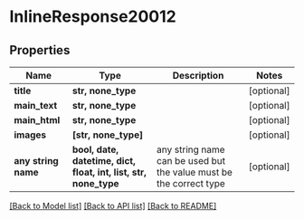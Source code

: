 # InlineResponse20012


## Properties
Name | Type | Description | Notes
------------ | ------------- | ------------- | -------------
**title** | **str, none_type** |  | [optional] 
**main_text** | **str, none_type** |  | [optional] 
**main_html** | **str, none_type** |  | [optional] 
**images** | **[str, none_type]** |  | [optional] 
**any string name** | **bool, date, datetime, dict, float, int, list, str, none_type** | any string name can be used but the value must be the correct type | [optional]

[[Back to Model list]](../README.md#documentation-for-models) [[Back to API list]](../README.md#documentation-for-api-endpoints) [[Back to README]](../README.md)


